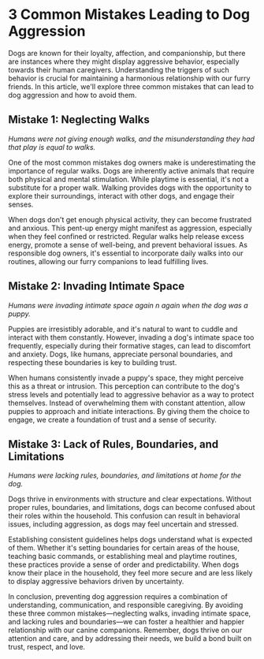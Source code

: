 # 3 Common Mistakes Leading to Dog Aggression

Dogs are known for their loyalty, affection, and companionship, but there are instances where they might display aggressive behavior, especially towards their human caregivers. Understanding the triggers of such behavior is crucial for maintaining a harmonious relationship with our furry friends. In this article, we'll explore three common mistakes that can lead to dog aggression and how to avoid them.

## Mistake 1: Neglecting Walks

*Humans were not giving enough walks, and the misunderstanding they had that play is equal to walks.*

One of the most common mistakes dog owners make is underestimating the importance of regular walks. Dogs are inherently active animals that require both physical and mental stimulation. While playtime is essential, it's not a substitute for a proper walk. Walking provides dogs with the opportunity to explore their surroundings, interact with other dogs, and engage their senses. 

When dogs don't get enough physical activity, they can become frustrated and anxious. This pent-up energy might manifest as aggression, especially when they feel confined or restricted. Regular walks help release excess energy, promote a sense of well-being, and prevent behavioral issues. As responsible dog owners, it's essential to incorporate daily walks into our routines, allowing our furry companions to lead fulfilling lives.

## Mistake 2: Invading Intimate Space

*Humans were invading intimate space again n again when the dog was a puppy.*

Puppies are irresistibly adorable, and it's natural to want to cuddle and interact with them constantly. However, invading a dog's intimate space too frequently, especially during their formative stages, can lead to discomfort and anxiety. Dogs, like humans, appreciate personal boundaries, and respecting these boundaries is key to building trust.

When humans consistently invade a puppy's space, they might perceive this as a threat or intrusion. This perception can contribute to the dog's stress levels and potentially lead to aggressive behavior as a way to protect themselves. Instead of overwhelming them with constant attention, allow puppies to approach and initiate interactions. By giving them the choice to engage, we create a foundation of trust and a sense of security.

## Mistake 3: Lack of Rules, Boundaries, and Limitations

*Humans were lacking rules, boundaries, and limitations at home for the dog.*

Dogs thrive in environments with structure and clear expectations. Without proper rules, boundaries, and limitations, dogs can become confused about their roles within the household. This confusion can result in behavioral issues, including aggression, as dogs may feel uncertain and stressed.

Establishing consistent guidelines helps dogs understand what is expected of them. Whether it's setting boundaries for certain areas of the house, teaching basic commands, or establishing meal and playtime routines, these practices provide a sense of order and predictability. When dogs know their place in the household, they feel more secure and are less likely to display aggressive behaviors driven by uncertainty.

In conclusion, preventing dog aggression requires a combination of understanding, communication, and responsible caregiving. By avoiding these three common mistakes—neglecting walks, invading intimate space, and lacking rules and boundaries—we can foster a healthier and happier relationship with our canine companions. Remember, dogs thrive on our attention and care, and by addressing their needs, we build a bond built on trust, respect, and love.